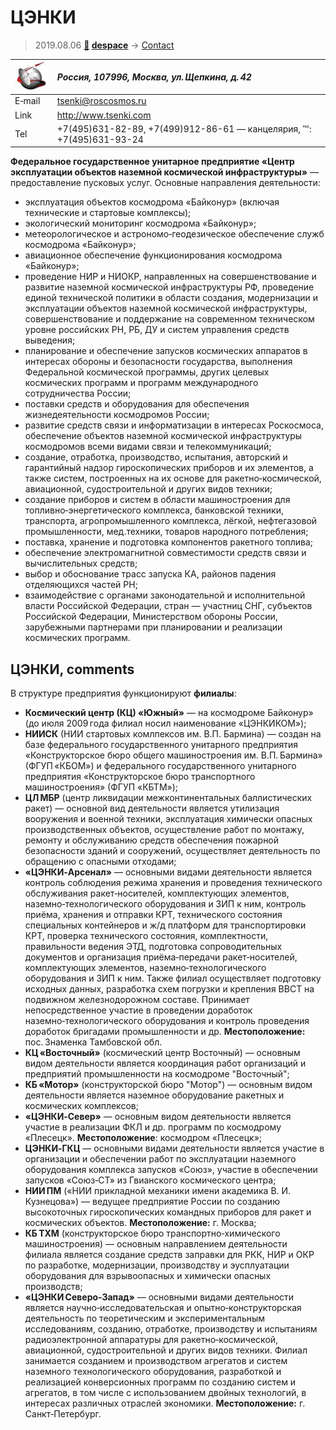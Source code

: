 # ЦЭНКИ
> 2019.08.06 **[🚀](../index/index.md) [despace](index.md)** → [Contact](contact.md)

|[![](f/contact/t/tsenki_logo1_thumb.jpg)](f/contact/t/tsenki_logo1.png)|*Россия, 107996, Москва, ул. Щепкина, д. 42*|
|:--|:--|
|E‑mail| <tsenki@roscosmos.ru> |
|Link| <http://www.tsenki.com> |
|Tel| +7(495)631-82-89, +7(499)912-86-61 — канцелярия, ℻: +7(495)631-93-24 |

**Федеральное государственное унитарное предприятие «Центр эксплуатации объектов наземной космической инфраструктуры»** — предоставление пусковых услуг. Основные направления деятельности:

   - эксплуатация объектов космодрома «Байконур» (включая технические и стартовые комплексы);
   - экологический мониторинг космодрома «Байконур»;
   - метеорологическое и астрономо‑геодезическое обеспечение служб космодрома «Байконур»;
   - авиационное обеспечение функционирования космодрома «Байконур»;
   - проведение НИР и НИОКР, направленных на совершенствование и развитие наземной космической инфраструктуры РФ, проведение единой технической политики в области создания, модернизации и эксплуатации объектов наземной космической инфраструктуры, совершенствование и поддержание на современном техническом уровне российских РН, РБ, ДУ и систем управления средств выведения;
   - планирование и обеспечение запусков космических аппаратов в интересах обороны и безопасности государства, выполнения Федеральной космической программы, других целевых космических программ и программ международного сотрудничества России;
   - поставки средств и оборудования для обеспечения жизнедеятельности космодромов России;
   - развитие средств связи и информатизации в интересах Роскосмоса, обеспечение объектов наземной космической инфраструктуры космодромов всеми видами связи и телекоммуникаций;
   - создание, отработка, производство, испытания, авторский и гарантийный надзор гироскопических приборов и их элементов, а также систем, построенных на их основе для ракетно‑космической, авиационной, судостроительной и других видов техники;
   - создание приборов и систем в области машиностроения для топливно‑энергетического комплекса, банковской техники, транспорта, агропромышленного комплекса, лёгкой, нефтегазовой промышленности, мед.техники, товаров народного потребления;
   - поставка, хранение и подготовка компонентов ракетного топлива;
   - обеспечение электромагнитной совместимости средств связи и вычислительных средств;
   - выбор и обоснование трасс запуска КА, районов падения отделяющихся частей РН;
   - взаимодействие с органами законодательной и исполнительной власти Российской Федерации, стран — участниц СНГ, субъектов Российской Федерации, Министерством обороны России, зарубежными партнерами при планировании и реализации космических программ.


<p style="page-break-after:always"> </p>

## ЦЭНКИ, comments
В структуре предприятия функционируют **филиалы**:

   - **Космический центр (КЦ) «Южный»** — на космодроме Байконур» (до июля 2009 года филиал носил наименование «ЦЭНКИКОМ»);
   - **НИИСК**  (НИИ стартовых комлпексов им. В.П. Бармина) — создан на базе федерального государственного унитарного предприятия «Конструкторское бюро общего машиностроения им. В.П. Бармина» (ФГУП «КБОМ») и федерального государственного унитарного предприятия «Конструкторское бюро транспортного машиностроения» (ФГУП «КБТМ»);
   - **ЦЛ МБР**  (центр ликвидации межконтинентальных баллистических ракет) — основной вид деятельности является утилизация вооружения и военной техники, эксплуатация химически опасных производственных объектов, осуществление работ по монтажу, ремонту и обслуживанию средств обеспечения пожарной безопасности зданий и сооружений, осуществляет деятельность по обращению с опасными отходами;
   - **«ЦЭНКИ‑Арсенал»** — основными видами деятельности является контроль соблюдения режима хранения и проведения технического обслуживания ракет‑носителей, комплектующих элементов, наземно‑технологического оборудования и ЗИП к ним, контроль приёма, хранения и отправки КРТ, технического состояния специальных контейнеров и ж/д платформ для транспортировки КРТ, проверка технического состояния, комплектности, правильности ведения ЭТД, подготовка сопроводительных документов и организация приёма‑передачи ракет‑носителей, комплектующих элементов, наземно‑технологического оборудования и ЗИП к ним. Также филиал осуществляет подготовку исходных данных, разработка схем погрузки и крепления ВВСТ на подвижном железнодорожном составе. Принимает непосредственное участие в проведении доработок наземно‑технологического оборудования и контроль проведения доработок бригадами промышленности и др. **Местоположение:** пос. Знаменка Тамбовской обл.
   - **КЦ «Восточный»** (космический центр Восточный) — основным видом деятельности является координация работ организаций и предприятий промышленности на космодроме "Восточный";
   - **КБ «Мотор»**  (конструкторской бюро "Мотор") — основным видом деятельности является наземное оборудование ракетных и космических комплексов;
   - **«ЦЭНКИ‑Север»** — основным видом деятельности является участие в реализации ФКЛ и др. программ по космодрому «Плесецк». **Местоположение**: космодром «Плесецк»;
   - **ЦЭНКИ‑ГКЦ** — основными видами деятельности является участие в организации и обеспечении работ по эксплуатации наземного оборудования комплекса запусков «Союз», участие в обеспечении запусков «Союз‑СТ» из Гвианского космического центра;
   - **НИИ ПМ** («НИИ прикладной механики имени академика В. И. Кузнецова») — ведущее предприятие России по созданию высокоточных гироскопических командных приборов для ракет и космических объектов. **Местоположение:** г. Москва;
   - **КБ ТХМ**  (конструкторское бюро транспортно‑химического машиностроения) — основным направлением деятельности филиала является создание средств заправки для РКК, НИР и ОКР по разработке, модернизации, производству и эусплуатации оборудования для взрывоопасных и химически опасных производств;
   - **«ЦЭНКИ Северо‑Запад»** — основными видами деятельности является научно‑исследовательская и опытно‑конструкторская деятельность по теоретическим и экспериментальным исследованиям, созданию, отработке, производству и испытаниям радиоэлектронной аппаратуры для ракетно‑космической, авиационной, судостроительной и других видов техники. Филиал занимается созданием и производством агрегатов и систем наземного технологического оборудования, разработкой и реализацией конверсионных программ по созданию систем и агрегатов, в том числе с использованием двойных технологий, в интересах различных отраслей экономики. **Местоположение:** г. Санкт‑Петербург.
